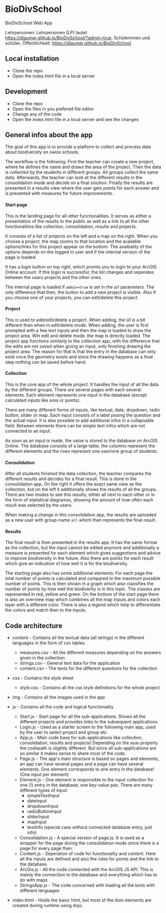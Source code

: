 # BioDivSchool

BioDivSchool Web App

Lehrpersonen: Lehrpersonen (LP) lautet https://dlaumer.github.io/BioDivSchool/?admin=true.
Schülerinnen und schüler, Öffentlichkeit: https://dlaumer.github.io/BioDivSchool

## Local installation

- Clone the repo
- Open the index.html file in a local server

## Development

- Clone the repo
- Open the files in you prefered file editor
- Change any of the code
- Open the index.html file in a local server and see the changes

## General infos about the app
The goal of this app is to provide a platform to collect and process data about biodiversity on swiss schools.

The workflow is the following: First the teacher can create a new project, where he defines the name and draws the area of the project. 
Then the data is collected by the students in different groups. All groups collect the same data. Afterwards, the teacher can look at the different results in the consolidation mode and decide on a final solution. Finally the results are presented in a results view where the user gets points for each answer and is presented with measures for future improvements. 
#### Start page
This is the landing page for all other functionalities. It serves as either a presentation of the results to the public as well as a link to all the other functionalities like collection, consolidation, results and projects.

It consists of a list of projects on the left and a map on the right. When you choose a project, the map zooms to that location and the available options/links for this project appear on the bottom. The avaibality of the options depends on the logged in user and if the internal version of the page is loaded. 

It has a login button on top right, which promts you to login to your ArcGIS Online account. If this login is successful, the list changes and seperates between the users projects and the other ones. 

The internal page is loaded if `admin=true` is set in the url parameters. The only difference that then, the button to add a new project is visible. Also if you choose one of your projects, you can edit/delete this project. 

#### Project
This is used to add/edit/delete a project. When adding, the UI is a bit different then when in edit/delete mode. When adding, the user is first prompted with a few text inputs and then the map is loaded to draw the project area. WIn edit and delete mode. the map is directly loaded.
The project app functions similarly to the collection app, with the difference that the edits are not saved when giving an input, only finishing drawing the project area. The reason for that is that the entry in the database can only exist once the geometry exists and since the drawing happens as a final step nothing can be saved before hand. 
#### Collection
This is the core app of the whole project. It handles the input of all the data by the different groups. There are several pages with each several elements. Each element represents one input in the database (except calculated inputs like area or points).

There are many different forms of inputs, like textual, date, dropdown, radio button, slider or map. Each input consists of a label posing the question and the actual input. It is also possible to add additional infos in a collapsable field. Between elements there can be simple text infos which are not connected to an input. 

As soon as an input is made, the value is stored to the database on ArcGIS Online. The database consists of a large table, the columns represent the different elements and the rows represent one user/one group of students. 

#### Consolidation
After all students finished the data collection, the teacher compares the different results and decides for a final result. This is done in the consolidation app. On the right it offers the exact same view as the collection, but on the left it additionally shows the results of all the groups. There are two modes to see this results, either all next to each other or in the form of statistical diagramss, showing the amount of how often each result was selected by the users. 

When making a change in this consolidation app, the results are uploaded as a new user with group-name `all` which then represents the final result.
#### Results
The final result is then presented in the results app. It has the same format as the collection, but the input cannot be edited anymore and additionally a measure is presented for each element which gives suggestions and advice to improve biodiversity in the future. Also there are points for each result which give an indication of how well it is for the biodiversity. 

The starting page also has some additional elements: For each page the total number of points is calculated and compared to the maximum possible number of points. This is then shown in a graph which also classifies the number of points by how well the biodiverity is in this topic. The classes are represented in red, yellow and green. 
On the bottom of the start page there is also an overview map which combines all the map inputs and colors each layer with a different color. There is also a legend which help to differentiate the colors and match then to the inputs. 

## Code architecture

- content - Contains all the textual data (all strings) in the different languages in the form of csv tables
    - measures.csv - All the different measures depending on the answers given in the collection
    - strings.csv - General text data for the application
    - content.csv - The texts for the different questions for the collection

- css - Contains the style sheet
    - style.css - Contains all the css style definitions for the whole project

- img - Contains all the images used in the app

- js - Contains all the code and logical functionality
    - Start.js - Start page for all the sub-applications. Shows all the different projects and provides links to the subsequent applications. 
    - Login.js - Used as a starter screen to the following main app, used by the user to select project and group etc
    - App.js - Main code base for sub-applications like collection, consolidation, results and projects! Depending on the `mode` property the codepath is slightly different. But since all sub-applications are so similar it makes sense to share most of the code.
    - Page.js - The app's main structure is based on pages and elements, an app can have several pages and a page can have several elements. One element corresponds to one entry in the database! (One input per element)
    - Element.js - One element is responsible to the input collection for one (!) entry in the database, one key-value pair. There are many different types of input:
        - simpleTextInput
        - dateInput
        - dropdownInput
        - radioButtonInput
        - sliderInput
        - mapInput
        - textInfo (special case without connected database entry, just info)
    - Consolidation.js - A special version of page.js. It is used as a wrapper for the page during the consolidation mode since there is a page for every page then. 
    - Content.js - Seperation of code for functionality and content. Here all the inputs are defined and also the rules for points and the link to the database.
    - ArcGis.js - All the code connected with the ArcGIS JS API. This is mainly the connection to the database and everything which has to do with maps.
    - StringsApp.js - The code concerned with loading all the texts with different languages

- index.html - Holds the basic html, but most of the dom elements are created during runtime using dojo. 

